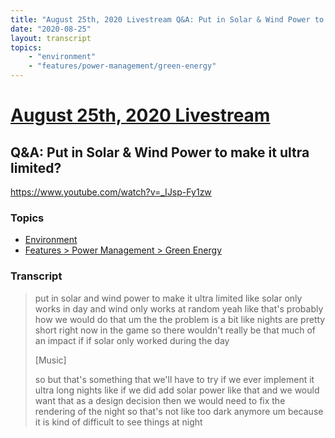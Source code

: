 ```yaml
---
title: "August 25th, 2020 Livestream Q&A: Put in Solar & Wind Power to make it ultra limited?"
date: "2020-08-25"
layout: transcript
topics:
    - "environment"
    - "features/power-management/green-energy"
---
```

# [August 25th, 2020 Livestream](../2020-08-25.md)
## Q&A: Put in Solar & Wind Power to make it ultra limited?
https://www.youtube.com/watch?v=_IJsp-Fy1zw

### Topics
* [Environment](../topics/environment.md)
* [Features > Power Management > Green Energy](../topics/features/power-management/green-energy.md)

### Transcript

> put in solar and wind power to make it ultra limited like solar only works in day and wind only works at random yeah like that's probably how we would do that um the the problem is a bit like nights are pretty short right now in the game so there wouldn't really be that much of an impact if if solar only worked during the day
>
> [Music]
>
> so but that's something that we'll have to try if we ever implement it ultra long nights like if we did add solar power like that and we would want that as a design decision then we would need to fix the rendering of the night so that's not like too dark anymore um because it is kind of difficult to see things at night
